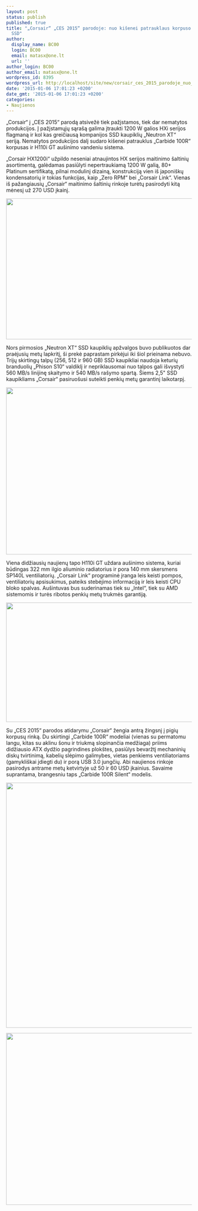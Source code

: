```yaml
---
layout: post
status: publish
published: true
title: "„Corsair“ „CES 2015“ parodoje: nuo kišenei patrauklaus korpuso iki sparčiausio
  SSD"
author:
  display_name: BC00
  login: BC00
  email: matasx@one.lt
  url: ''
author_login: BC00
author_email: matasx@one.lt
wordpress_id: 8395
wordpress_url: http://localhost/site/new/corsair_ces_2015_parodoje_nuo_kisenei_patrauklaus_korpuso_iki_sparciausio_ssd/
date: '2015-01-06 17:01:23 +0200'
date_gmt: '2015-01-06 17:01:23 +0200'
categories:
- Naujienos
---
```

<p>
	&bdquo;Corsair&ldquo; į &bdquo;CES 2015&ldquo; parodą atsivežė tiek pažįstamos, tiek dar nematytos produkcijos. Į pažįstamųjų sąra&scaron;ą galima įtraukti 1200 W galios HXi serijos flagmaną ir kol kas greičiausą kompanijos SSD kaupiklių &bdquo;Neutron XT&ldquo; seriją. Nematytos produkcijos dalį sudaro ki&scaron;enei patrauklus &bdquo;Carbide 100R&ldquo; korpusas ir H110i GT au&scaron;inimo vandeniu sistema.</p>
<p>
	&bdquo;Corsair HX1200i&ldquo; užpildo neseniai atnaujintos HX serijos maitinimo &scaron;altinių asortimentą, galėdamas pasiūlyti nepertraukiamą 1200 W galią, 80+ Platinum sertifikatą, pilnai modulinį dizainą, konstrukciją vien i&scaron; japoni&scaron;kų kondensatorių ir tokias funkcijas, kaip &bdquo;Zero RPM&ldquo; bei &bdquo;Corsair Link&ldquo;. Vienas i&scaron; pažangiausių &bdquo;Corsair&ldquo; maitinimo &scaron;altinių rinkoje turėtų pasirodyti kitą mėnesį už 270 USD įkainį.</p>
<p>
	<img alt="" src="http://technews.lt/userfiles/HX1200i_three_quarter_hero_DC_side.png" style="width: 520px; height: 381px;" /></p>
<p>
	Nors pirmosios &bdquo;Neutron XT&ldquo; SSD kaupiklių apžvalgos buvo publikuotos dar praėjusių metų lapkritį, &scaron;i prekė paprastam pirkėjui iki &scaron;iol prieinama nebuvo. Trijų skirtingų talpų (256, 512 ir 960 GB) SSD kaupikliai naudoja keturių branduolių &bdquo;Phison S10&ldquo; valdiklį ir nepriklausomai nuo talpos gali i&scaron;vystyti 560 MB/s linijinę skaitymo ir 540 MB/s ra&scaron;ymo spartą. &Scaron;iems 2,5&quot; SSD kaupikliams &bdquo;Corsair&ldquo; pasiruo&scaron;usi suteikti penkių metų garantinį laikotarpį.</p>
<p>
	<img alt="" src="http://technews.lt/userfiles/SSD_NTRN_XT_01.png" style="width: 520px; height: 452px;" /></p>
<p>
	Viena didžiausių naujienų tapo H110i GT uždara au&scaron;inimo sistema, kuriai būdingas 322 mm ilgio aliuminio radiatorius ir pora 140 mm skersmens SP140L ventiliatorių. &bdquo;Corsair Link&ldquo; programinė įranga leis keisti pompos, ventiliatorių apsisukimus, pateiks stebėjimo informaciją ir leis keisti CPU bloko spalvas. Au&scaron;intuvas bus suderinamas tiek su &bdquo;Intel&ldquo;, tiek su AMD sistemomis ir turės ribotos penkių metų trukmės garantiją.</p>
<p>
	<img alt="" src="http://technews.lt/userfiles/H110i_02.png" style="width: 520px; height: 323px;" /></p>
<p>
	Su &bdquo;CES 2015&ldquo; parodos atidarymu &bdquo;Corsair&ldquo; žengia antrą žingsnį į pigių korpusų rinką. Du skirtingi &bdquo;Carbide 100R&ldquo; modeliai (vienas su permatomu langu, kitas su aklinu &scaron;onu ir triukmą slopinančia medžiaga) priims didžiausio ATX dydžio pagrindines plok&scaron;tes, pasiūlys bevaržtį mechaninių diskų tvirtinimą, kabelių slėpimo galimybes, vietas penkiems ventiliatoriams (gamykli&scaron;kai įdiegti du) ir porą USB 3.0 jungčių. Abi naujienos rinkoje pasirodys antrame metų ketvirtyje už 50 ir 60 USD įkainius. Savaime suprantama, brangesniu taps &bdquo;Carbide 100R Silent&ldquo; modelis.</p>
<p>
	<img alt="" src="http://technews.lt/userfiles/100R_002.png" style="width: 520px; height: 663px;" /></p>
<p>
	<img alt="" src="http://technews.lt/userfiles/100R_007.png" style="width: 520px; height: 465px;" /></p>
